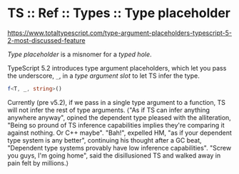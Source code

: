# TS :: Ref :: Types :: Type placeholder

https://www.totaltypescript.com/type-argument-placeholders-typescript-5-2-most-discussed-feature

*Type placeholder* is a misnomer for a *typed hole*.

TypeScript 5.2 introduces type argument placeholders, which let you pass the underscore, `_`, in a *type argument slot* to let TS infer the type.

```ts
f<T, _, string>()
```

Currently (pre v5.2), if we pass in a single type argument to a function, TS will not infer the rest of type arguments. ⟨"As if TS can infer anything anywhere anyway", opined the dependent type pleased with the alliteration, "Being so pround of TS inference capabilities implies they're comparing it against nothing. Or C++ maybe". "Bah!", expelled HM, "as if your dependent type system is any better", continuing his thought after a GC beat, "Dependent type systems provably have low inference capabilities". "Screw you guys, I'm going home", said the disillusioned TS and walked away in pain felt by millions.⟩
